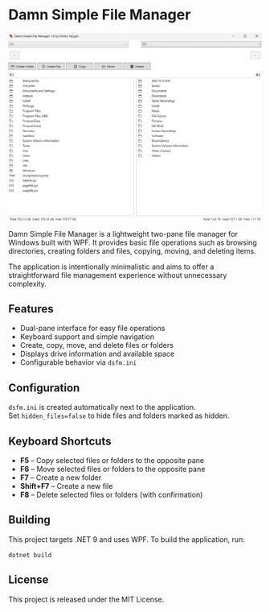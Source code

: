 # Damn Simple File Manager

![Damn Simple File Manager](images/app_main.png)

Damn Simple File Manager is a lightweight two-pane file manager for Windows built with WPF. It provides basic file operations such as browsing directories, creating folders and files, copying, moving, and deleting items.

The application is intentionally minimalistic and aims to offer a straightforward file management experience without unnecessary complexity.

## Features

- Dual-pane interface for easy file operations
- Keyboard support and simple navigation
- Create, copy, move, and delete files or folders
- Displays drive information and available space
- Configurable behavior via `dsfm.ini`

## Configuration

`dsfm.ini` is created automatically next to the application.  
Set `hidden_files=false` to hide files and folders marked as hidden.

## Keyboard Shortcuts

- **F5** – Copy selected files or folders to the opposite pane
- **F6** – Move selected files or folders to the opposite pane
- **F7** – Create a new folder
- **Shift+F7** – Create a new file
- **F8** – Delete selected files or folders (with confirmation)

## Building

This project targets .NET 9 and uses WPF. To build the application, run:

```
dotnet build
```

## License

This project is released under the MIT License.
